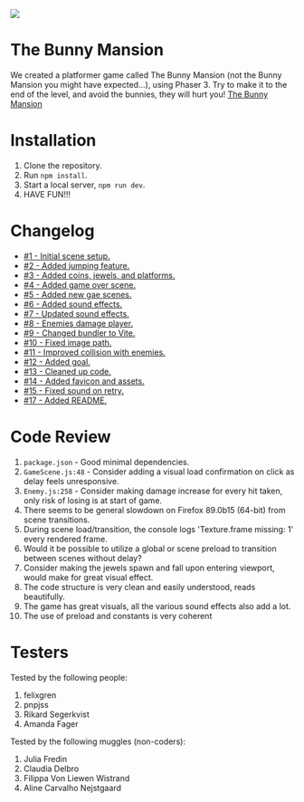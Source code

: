 ![](https://media.giphy.com/media/KcKAiYMbLMdGS8KsB3/giphy.gif)

# The Bunny Mansion

We created a platformer game called The Bunny Mansion (not the Bunny Mansion you might have expected...), using Phaser 3. Try to make it to the end of the level, and avoid the bunnies, they will hurt you!
[The Bunny Mansion](https://bunnymansion.netlify.app/)

# Installation

1. Clone the repository.
2. Run `npm install`.
3. Start a local server, `npm run dev`.
4. HAVE FUN!!!

# Changelog

- [#1 - Initial scene setup.](https://github.com/gildaeklof/best-game/pull/1)
- [#2 - Added jumping feature.](https://github.com/gildaeklof/best-game/pull/2)
- [#3 - Added coins, jewels, and platforms.](https://github.com/gildaeklof/best-game/pull/3)
- [#4 - Added game over scene.](https://github.com/gildaeklof/best-game/pull/4)
- [#5 - Added new gae scenes.](https://github.com/gildaeklof/best-game/pull/5)
- [#6 - Added sound effects.](https://github.com/gildaeklof/best-game/pull/6)
- [#7 - Updated sound effects.](https://github.com/gildaeklof/best-game/pull/7)
- [#8 - Enemies damage player.](https://github.com/gildaeklof/best-game/pull/8)
- [#9 - Changed bundler to Vite.](https://github.com/gildaeklof/best-game/pull/9)
- [#10 - Fixed image path.](https://github.com/gildaeklof/best-game/pull/10)
- [#11 - Improved collision with enemies.](https://github.com/gildaeklof/best-game/pull/11)
- [#12 - Added goal.](https://github.com/gildaeklof/best-game/pull/12)
- [#13 - Cleaned up code.](https://github.com/gildaeklof/best-game/pull/13)
- [#14 - Added favicon and assets.](https://github.com/gildaeklof/best-game/pull/14)
- [#15 - Fixed sound on retry.](https://github.com/gildaeklof/best-game/pull/15)
- [#17 - Added README.](https://github.com/gildaeklof/best-game/pull/17)

# Code Review

1. `package.json` - Good minimal dependencies.
2. `GameScene.js:48` - Consider adding a visual load confirmation on click as delay feels unresponsive.
3. `Enemy.js:258` - Consider making damage increase for every hit taken, only risk of losing is at start of game.
4. There seems to be general slowdown on Firefox 89.0b15 (64-bit) from scene transitions.
5. During scene load/transition, the console logs 'Texture.frame missing: 1' every rendered frame.
6. Would it be possible to utilize a global or scene preload to transition between scenes without delay?
7. Consider making the jewels spawn and fall upon entering viewport, would make for great visual effect.
8. The code structure is very clean and easily understood, reads beautifully.
9. The game has great visuals, all the various sound effects also add a lot.
10. The use of preload and constants is very coherent

# Testers

Tested by the following people:

1. felixgren
2. pnpjss
3. Rikard Segerkvist
4. Amanda Fager

Tested by the following muggles (non-coders):

1. Julia Fredin
2. Claudia Delbro
3. Filippa Von Liewen Wistrand
4. Aline Carvalho Nejstgaard
